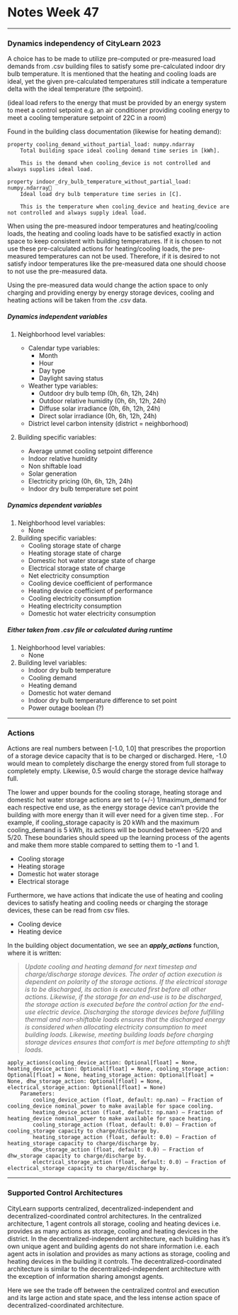 # Notes Week 47

---

### Dynamics independency of CityLearn 2023

A choice has to be made to utilize pre-computed or pre-measured load demands from .csv building files to satisfy some pre-calculated indoor dry bulb temperature. It is mentioned that the heating and cooling loads are ideal, yet the given pre-calculated temperatures still indicate a temperature delta with the ideal temperature (the setpoint).

(ideal load refers to the energy that must be provided by an energy system to meet a control setpoint e.g. an air conditioner providing cooling energy to meet a cooling temperature setpoint of 22C in a room)

Found in the building class documentation (likewise for heating demand):

```
property cooling_demand_without_partial_load: numpy.ndarray
    Total building space ideal cooling demand time series in [kWh].

    This is the demand when cooling_device is not controlled and always supplies ideal load. 

property indoor_dry_bulb_temperature_without_partial_load: numpy.ndarray
    Ideal load dry bulb temperature time series in [C].

    This is the temperature when cooling_device and heating_device are not controlled and always supply ideal load.    
```

When using the pre-measured indoor temperatures and heating/cooling loads, the heating and cooling loads have to be satisfied exactly in action space to keep consistent with building temperatures. If it is chosen to not use these pre-calculated actions for heating/cooling loads, the pre-measured temperatures can not be used. Therefore, if it is desired to not satisfy indoor temperatures like the pre-measured data one should choose to not use the pre-measured data.

Using the pre-measured data would change the action space to only charging and providing energy by energy storage devices, cooling and heating actions will be taken from the .csv data.

##### Dynamics independent variables

1. Neighborhood level variables:
   - Calendar type variables:
     - Month
     - Hour
     - Day type
     - Daylight saving status
   - Weather type variables:
     - Outdoor dry bulb temp (0h, 6h, 12h, 24h)
     - Outdoor relative humidity (0h, 6h, 12h, 24h)
     - Diffuse solar irradiance (0h, 6h, 12h, 24h)
     - Direct solar irradiance (0h, 6h, 12h, 24h)
   - District level carbon intensity (district = neighborhood)

2. Building specific variables:
   - Average unmet cooling setpoint difference
   - Indoor relative humidity
   - Non shiftable load
   - Solar generation
   - Electricity pricing (0h, 6h, 12h, 24h)
   - Indoor dry bulb temperature set point

##### Dynamics dependent variables

1. Neighborhood level variables:
   - None
2. Building specific variables:
   - Cooling storage state of charge
   - Heating storage state of charge
   - Domestic hot water storage state of charge
   - Electrical storage state of charge
   - Net electricity consumption
   - Cooling device coefficient of performance
   - Heating device coefficient of performance
   - Cooling electricity consumption
   - Heating electricity consumption
   - Domestic hot water electricity consumption

##### Either taken from .csv file or calculated during runtime

1. Neighborhood level variables:
   - None
2. Building level variables:
   - Indoor dry bulb temperature
   - Cooling demand
   - Heating demand
   - Domestic hot water demand
   - Indoor dry bulb temperature difference to set point
   - Power outage boolean (?)

---

### Actions

Actions are real numbers between [-1.0, 1.0] that prescribes the proportion of a storage device capacity that is to be charged or discharged. Here, -1.0 would mean to completely discharge the energy stored from full storage to completely empty. Likewise, 0.5 would charge the storage device halfway full.

The lower and upper bounds for the cooling storage, heating storage and domestic hot water storage actions are set to (+/-) 1/maximum_demand for each respective end use, as the energy storage device can’t provide the building with more energy than it will ever need for a given time step. . For example, if cooling_storage capacity is 20 kWh and the maximum cooling_demand is 5 kWh, its actions will be bounded between -5/20 and 5/20. These boundaries should speed up the learning process of the agents and make them more stable compared to setting them to -1 and 1.

- Cooling storage
- Heating storage
- Domestic hot water storage
- Electrical storage

Furthermore, we have actions that indicate the use of heating and cooling devices to satisfy heating and cooling needs or charging the storage devices, these can be read from csv files.

- Cooling device
- Heating device

In the building object documentation, we see an ***apply_actions*** function, where it is written:

> *Update cooling and heating demand for next timestep and charge/discharge storage devices.*
> *The order of action execution is dependent on polarity of the storage actions. If the electrical storage is to be discharged, its action is executed first before all other actions. Likewise, if the storage for an end-use is to be discharged, the storage action is executed before the control action for the end-use electric device. Discharging the storage devices before fulfilling thermal and non-shiftable loads ensures that the discharged energy is considered when allocating electricity consumption to meet building loads. Likewise, meeting building loads before charging storage devices ensures that comfort is met before attempting to shift loads.*

```
apply_actions(cooling_device_action: Optional[float] = None, heating_device_action: Optional[float] = None, cooling_storage_action: Optional[float] = None, heating_storage_action: Optional[float] = None, dhw_storage_action: Optional[float] = None, electrical_storage_action: Optional[float] = None)
    Parameters:
        cooling_device_action (float, default: np.nan) – Fraction of cooling_device nominal_power to make available for space cooling.
        heating_device_action (float, default: np.nan) – Fraction of heating_device nominal_power to make available for space heating.
        cooling_storage_action (float, default: 0.0) – Fraction of cooling_storage capacity to charge/discharge by.
        heating_storage_action (float, default: 0.0) – Fraction of heating_storage capacity to charge/discharge by.
        dhw_storage_action (float, default: 0.0) – Fraction of dhw_storage capacity to charge/discharge by.
        electrical_storage_action (float, default: 0.0) – Fraction of electrical_storage capacity to charge/discharge by.
```

---

### Supported Control Architectures

CityLearn supports centralized, decentralized-independent and decentralized-coordinated control architectures. In the centralized architecture, 1 agent controls all storage, cooling and heating devices i.e. provides as many actions as storage, cooling and heating devices in the district. In the decentralized-independent architecture, each building has it’s own unique agent and building agents do not share information i.e. each agent acts in isolation and provides as many actions as storage, cooling and heating devices in the building it controls. The decentralized-coordinated architecture is similar to the decentralized-independent architecture with the exception of information sharing amongst agents.

Here we see the trade off between the centralized control and execution and its large action and state space, and the less intense action space of decentralized-coordinated architecture.
